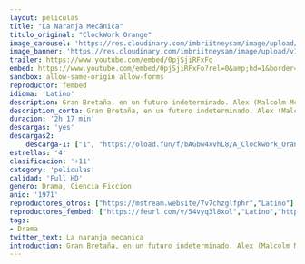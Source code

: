 ```yaml
---
layout: peliculas
title: "La Naranja Mecánica"
titulo_original: "ClockWork Orange"
image_carousel: 'https://res.cloudinary.com/imbriitneysam/image/upload/v1547259401/naranja-poster-min.jpg'
image_banner: 'https://res.cloudinary.com/imbriitneysam/image/upload/v1547259402/naranjabanner-min.jpg'
trailer: https://www.youtube.com/embed/0pjSjiRFxFo
embed: https://www.youtube.com/embed/0pjSjiRFxFo?rel=0&amp;hd=1&border=0&wmode=opaque&enablejsapi=1&modestbranding=1&controls=1&showinfo=1
sandbox: allow-same-origin allow-forms
reproductor: fembed
idioma: 'Latino'
description: Gran Bretaña, en un futuro indeterminado. Alex (Malcolm McDowell) es un joven muy agresivo que tiene dos pasiones, la violencia desaforada y Beethoven. Es el jefe de la banda de los drugos, que dan rienda suelta a sus instintos más salvajes apaleando, violando y aterrorizando a la población. Cuando esa escalada de terror llega hasta el asesinato, Alex es detenido y, en prisión, se someterá voluntariamente a una innovadora experiencia de reeducación que pretende anular drásticamente cualquier atisbo de conducta antisocial.
description_corta: Gran Bretaña, en un futuro indeterminado. Alex (Malcolm McDowell) es un joven muy agresivo que tiene dos pasiones, la violencia desaforada y Beethoven. Es el jefe de la banda de los drugos, que dan rienda suelta a sus instintos más salvajes apaleando, violando y...
duracion: '2h 17 min'
descargas: 'yes'
descargas2:
    descarga-1: ["1", "https://oload.fun/f/bAGbw4xvhL8/A_Clockwork_Orange_1971.720.bdrip.lat.mp4", "https://www.google.com/s2/favicons?domain=openload.co","OpenLoad","https://res.cloudinary.com/imbriitneysam/image/upload/v1541473684/mexico.png", "Latino", "Full HD"]
estrellas: '4'
clasificacion: '+11'
category: 'peliculas'
calidad: 'Full HD'
genero: Drama, Ciencia Ficcion
anio: '1971'
reproductores_otros: ["https://mstream.website/7v7chzglfphr","Latino"]
reproductores_fembed: ["https://feurl.com/v/54vyq3l8xol","Latino","https://feurl.com/v/mzvk32yn31o","Latino"]
tags:
- Drama
twitter_text: La naranja mecanica
introduction: Gran Bretaña, en un futuro indeterminado. Alex (Malcolm McDowell) es un joven muy agresivo que tiene dos pasiones, la violencia desaforada y Beethoven. Es el jefe de la banda de los drugos, que dan rienda suelta a sus instintos más salvajes apaleando, violando y..
---
```



 







